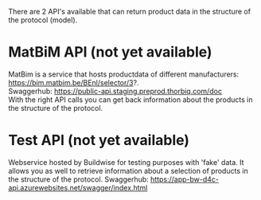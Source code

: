 There are 2 API's available that can return product data in the structure of the protocol (model).
# MatBiM API (not yet available)
MatBim is a service that hosts productdata of different manufacturers: https://bim.matbim.be/BEnl/selector/3?. \
Swaggerhub: https://public-api.staging.preprod.thorbiq.com/doc \
With the right API calls you can get back information about the products in the structure of the protocol.

# Test API (not yet available)
Webservice hosted by Buildwise for testing purposes with 'fake' data. It allows you as well to retrieve information about a selection of products in the structure of the protocol.
Swaggerhub: https://app-bw-d4c-api.azurewebsites.net/swagger/index.html
